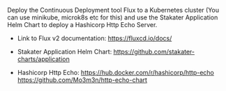 Deploy the Continuous Deployment tool Flux to a Kubernetes cluster (You can use minikube, microk8s etc for this) and use the Stakater Application Helm Chart to deploy a Hashicorp Http Echo Server.

- Link to Flux v2 documentation:
https://fluxcd.io/docs/

- Stakater Application Helm Chart:
https://github.com/stakater-charts/application

- Hashicorp Http Echo:
https://hub.docker.com/r/hashicorp/http-echo
https://github.com/Mo3m3n/http-echo-chart 

